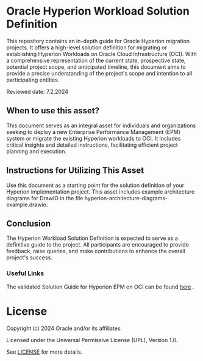 # Oracle Hyperion Workload Solution Definition

This repository contains an in-depth guide for Oracle Hyperion migration projects. It offers a high-level solution definition for migrating or establishing Hyperion Workloads on Oracle Cloud Infrastructure (OCI). With a comprehensive representation of the current state, prospective state, potential project scope, and anticipated timeline, this document aims to provide a precise understanding of the project's scope and intention to all participating entities.

Reviewed date: 7.2.2024

## When to use this asset?

This document serves as an integral asset for individuals and organizations seeking to deploy a new Enterprise Performance Management (EPM) system or migrate the existing Hyperion workloads to OCI. It includes critical insights and detailed instructions, facilitating efficient project planning and execution.

## Instructions for Utilizing This Asset

Use this document as a starting point for the solution definition of your Hyperion implementation project. This asset includes example architecture diagrams for DrawIO in the file hyperion-architecture-diagrams-example.drawio.

## Conclusion
The Hyperion Workload Solution Definition is expected to serve as a definitive guide to the project. All participants are encouraged to provide feedback, raise queries, and make contributions to enhance the overall project's success.

### Useful Links
The validated Solution Guide for Hyperion EPM on OCI can be found [here](https://www.oracle.com/a/ocom/docs/cloud/hyperion-epm-on-oci-validated-solution-guide.pdf/) .

# License

Copyright (c) 2024 Oracle and/or its affiliates.

Licensed under the Universal Permissive License (UPL), Version 1.0.

See [LICENSE](https://github.com/oracle-devrel/technology-engineering/blob/main/LICENSE) for more details.
